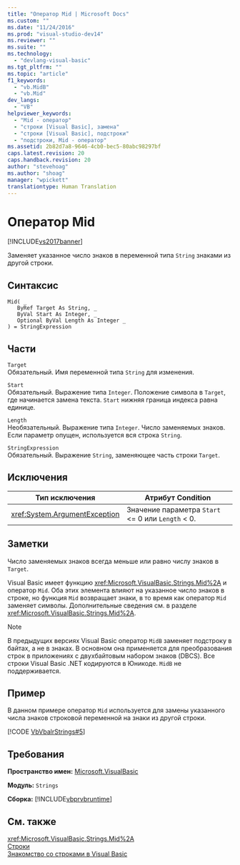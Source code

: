 ```yaml
---
title: "Оператор Mid | Microsoft Docs"
ms.custom: ""
ms.date: "11/24/2016"
ms.prod: "visual-studio-dev14"
ms.reviewer: ""
ms.suite: ""
ms.technology: 
  - "devlang-visual-basic"
ms.tgt_pltfrm: ""
ms.topic: "article"
f1_keywords: 
  - "vb.MidB"
  - "vb.Mid"
dev_langs: 
  - "VB"
helpviewer_keywords: 
  - "Mid - оператор"
  - "строки [Visual Basic], замена"
  - "строки [Visual Basic], подстроки"
  - "подстроки, Mid - оператор"
ms.assetid: 2b82d7a8-9646-4cb0-bec5-80abc98297bf
caps.latest.revision: 20
caps.handback.revision: 20
author: "stevehoag"
ms.author: "shoag"
manager: "wpickett"
translationtype: Human Translation
---
```

# Оператор Mid
[!INCLUDE[vs2017banner](../../../csharp/includes/vs2017banner.md)]

Заменяет указанное число знаков в переменной типа `String` знаками из другой строки.  
  
## Синтаксис  
  
```  
Mid( _  
   ByRef Target As String, _  
   ByVal Start As Integer, _  
   Optional ByVal Length As Integer _  
) = StringExpression  
```  
  
## Части  
 `Target`  
 Обязательный.  Имя переменной типа `String` для изменения.  
  
 `Start`  
 Обязательный.  Выражение типа `Integer`.  Положение символа в `Target`, где начинается замена текста.  `Start` нижняя граница индекса равна единице.  
  
 `Length`  
 Необязательный.  Выражение типа `Integer`.  Число заменяемых знаков.  Если параметр опущен, используется вся строка `String`.  
  
 `StringExpression`  
 Обязательный.  Выражение `String`, заменяющее часть строки `Target`.  
  
## Исключения  
  
|Тип исключения|Атрибут Condition|  
|--------------------|-----------------------|  
|<xref:System.ArgumentException>|Значение параметра `Start` \<\= 0 или `Length` \< 0.|  
  
## Заметки  
 Число заменяемых знаков всегда меньше или равно числу знаков в `Target`.  
  
 Visual Basic имеет функцию <xref:Microsoft.VisualBasic.Strings.Mid%2A> и оператор `Mid`.  Оба этих элемента влияют на указанное число знаков в строке, но функция `Mid` возвращает знаки, в то время как оператор `Mid` заменяет символы.  Дополнительные сведения см. в разделе <xref:Microsoft.VisualBasic.Strings.Mid%2A>.  
  
> [!NOTE]
>  В предыдущих версиях Visual Basic оператор `MidB` заменяет подстроку в байтах, а не в знаках.  В основном она применяется для преобразования строк в приложениях с двухбайтовым набором знаков \(DBCS\).  Все строки Visual Basic .NET кодируются в Юникоде. `MidB` не поддерживается.  
  
## Пример  
 В данном примере оператор `Mid` используется для замены указанного числа знаков строковой переменной на знаки из другой строки.  
  
 [!CODE [VbVbalrStrings#5](../CodeSnippet/VS_Snippets_VBCSharp/VbVbalrStrings#5)]  
  
## Требования  
 **Пространство имен:** [Microsoft.VisualBasic](../../../visual-basic/language-reference/runtime-library-members.md)  
  
 **Модуль:** `Strings`  
  
 **Сборка:** [!INCLUDE[vbprvbruntime](../../../visual-basic/language-reference/objects/includes/vbprvbruntime_md.md)]  
  
## См. также  
 <xref:Microsoft.VisualBasic.Strings.Mid%2A>   
 [Строки](../../../visual-basic/programming-guide/language-features/strings/index.md)   
 [Знакомство со строками в Visual Basic](../../../visual-basic/programming-guide/language-features/strings/introduction-to-strings.md)